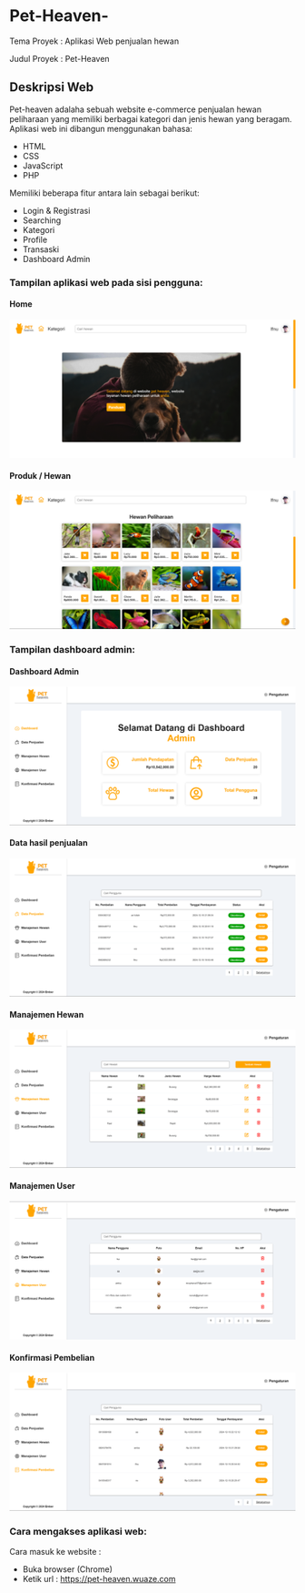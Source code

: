 # Pet-Heaven-

Tema Proyek  : Aplikasi Web penjualan hewan

Judul Proyek : Pet-Heaven

## Deskripsi Web
Pet-heaven adalaha sebuah website e-commerce penjualan hewan peliharaan yang memiliki berbagai kategori dan jenis hewan yang beragam.
Aplikasi web ini dibangun menggunakan bahasa:

- HTML
- CSS
- JavaScript
- PHP

Memiliki beberapa fitur antara lain sebagai berikut:

- Login & Registrasi
- Searching
- Kategori
- Profile
- Transaski
- Dashboard Admin

### Tampilan aplikasi web pada sisi pengguna:

#### Home
![Halaman Home](assets/img/panduan/Home.png)

#### Produk / Hewan
![Halaman Home](assets/img/panduan/Halaman-Product.png)

### Tampilan dashboard admin:

#### Dashboard Admin
![Halaman Home](assets/img/panduan/Dashboard-Admin.png)

#### Data hasil penjualan
![Halaman Home](assets/img/panduan/Data-Penjualan.png)

#### Manajemen Hewan
![Halaman Home](assets/img/panduan/Manajemen-hewan.png)

#### Manajemen User
![Halaman Home](assets/img/panduan/manajemen-user.png)

#### Konfirmasi Pembelian
![Halaman Home](assets/img/panduan/konfirmasi-pembelian.png)

### Cara mengakses aplikasi web:

Cara masuk ke website :

- Buka browser (Chrome)
- Ketik url : https://pet-heaven.wuaze.com


